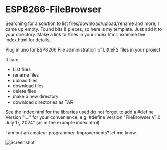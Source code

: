 # ESP8266-FileBrowser

Searching for a solution to list files/download/upload/rename and more, I came up empty.
Found bits & pieces, so here is my template. Just add it to your directory. Make a link to /files in your index.html.
examine the index.html for details.

Plug in .ino for ESP8266
File administration of LittleFS files in your project

It can:
  - List files
  - rename files
  - upload files
  - download files
  - delete files
  - make a new directory
  - download directories as TAR

  See the index.html for the libraries used
  do not forget to add a #define Version "...." for your convenience, e.g.
  #define Version "FileBrowser V1.0 July 17, 2024" (as in the example index.html)

I am but an amateur programmer. Improvements? let me know.


![Screenshot](https://github.com/user-attachments/assets/f977e08a-c058-4bb8-8762-a1c71ac6ae90)
